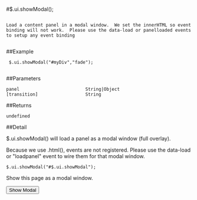 #$.ui.showModal();

```

Load a content panel in a modal window.  We set the innerHTML so event binding will not work.  Please use the data-load or panelloaded events to setup any event binding
 
```

##Example

```
 $.ui.showModal("#myDiv","fade");
 
```


##Parameters

```
panel                         String|Object
[transition]                  String

```

##Returns

```
undefined
```

##Detail

$.ui.showModal() will load a panel as a modal window (full overlay).

Because we use .html(), events are not registered.  Please use the data-load or "loadpanel" event to wire them for that modal window.


```
$.ui.showModal("#$.ui.showModal");
```

Show this page as a modal window.

<input type="button" onclick="$.ui.showModal('#$_ui_showModal')" value="Show Modal">
